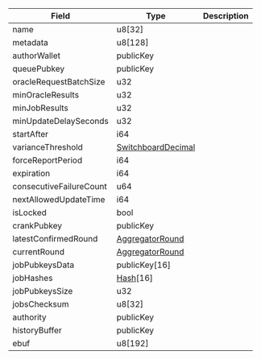 | Field | Type | Description |
|--|--|--|
| name |  u8[32] | |
| metadata |  u8[128] | |
| authorWallet |  publicKey | |
| queuePubkey |  publicKey | |
| oracleRequestBatchSize |  u32 | |
| minOracleResults |  u32 | |
| minJobResults |  u32 | |
| minUpdateDelaySeconds |  u32 | |
| startAfter |  i64 | |
| varianceThreshold |  [SwitchboardDecimal](/program/types/switchboarddecimal) | |
| forceReportPeriod |  i64 | |
| expiration |  i64 | |
| consecutiveFailureCount |  u64 | |
| nextAllowedUpdateTime |  i64 | |
| isLocked |  bool | |
| crankPubkey |  publicKey | |
| latestConfirmedRound |  [AggregatorRound](/program/types/aggregatorround) | |
| currentRound |  [AggregatorRound](/program/types/aggregatorround) | |
| jobPubkeysData |  publicKey[16] | |
| jobHashes |  [Hash](/program/types/hash)[16] | |
| jobPubkeysSize |  u32 | |
| jobsChecksum |  u8[32] | |
| authority |  publicKey | |
| historyBuffer |  publicKey | |
| ebuf |  u8[192] | |
